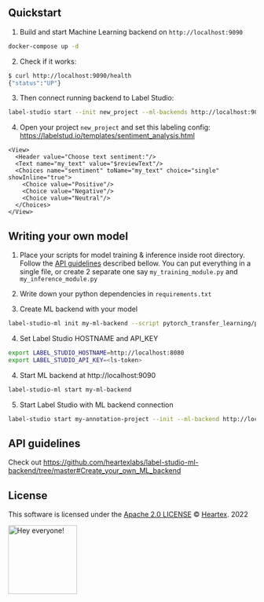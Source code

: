 ## Quickstart

1. Build and start Machine Learning backend on `http://localhost:9090`

```bash
docker-compose up -d
```

2. Check if it works:

```bash
$ curl http://localhost:9090/health
{"status":"UP"}
```

3. Then connect running backend to Label Studio:

```bash
label-studio start --init new_project --ml-backends http://localhost:9090
```

4. Open your project `new_project` and set this labeling config:
https://labelstud.io/templates/sentiment_analysis.html

```
<View>
  <Header value="Choose text sentiment:"/>
  <Text name="my_text" value="$reviewText"/>
  <Choices name="sentiment" toName="my_text" choice="single" showInline="true">
    <Choice value="Positive"/>
    <Choice value="Negative"/>
    <Choice value="Neutral"/>
  </Choices>
</View>
```

## Writing your own model
1. Place your scripts for model training & inference inside root directory. Follow the [API guidelines](#api-guidelines) described bellow. You can put everything in a single file, or create 2 separate one say `my_training_module.py` and `my_inference_module.py`

2. Write down your python dependencies in `requirements.txt`

3. Create ML backend with your model
```bash
label-studio-ml init my-ml-backend --script pytorch_transfer_learning/pytorch_transfer_learning.py
```

4. Set Label Studio HOSTNAME and API_KEY
```bash 
export LABEL_STUDIO_HOSTNAME=http://localhost:8080 
export LABEL_STUDIO_API_KEY=<ls-token>
``` 

4. Start ML backend at http://localhost:9090
```bash 
label-studio-ml start my-ml-backend
```

5. Start Label Studio with ML backend connection
```bash
label-studio start my-annotation-project --init --ml-backend http://localhost:9090
```
   
## API guidelines

Check out https://github.com/heartexlabs/label-studio-ml-backend/tree/master#Create_your_own_ML_backend

## License

This software is licensed under the [Apache 2.0 LICENSE](/LICENSE) © [Heartex](https://www.heartex.com/). 2022

<img src="https://github.com/heartexlabs/label-studio/blob/master/images/opossum_looking.png?raw=true" title="Hey everyone!" height="140" width="140" />
